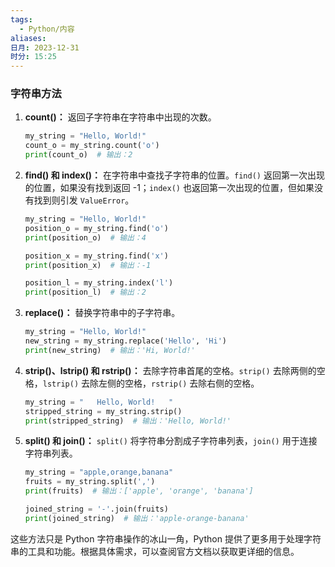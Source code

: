 ```yaml
---
tags:
  - Python/内容
aliases: 
日月: 2023-12-31
时分: 15:25
---
```

### 字符串方法

1. **count()：** 返回子字符串在字符串中出现的次数。

    ```python
    my_string = "Hello, World!"
    count_o = my_string.count('o')
    print(count_o)  # 输出：2
    ```

2. **find() 和 index()：** 在字符串中查找子字符串的位置。`find()` 返回第一次出现的位置，如果没有找到返回 -1；`index()` 也返回第一次出现的位置，但如果没有找到则引发 `ValueError`。

    ```python
    my_string = "Hello, World!"
    position_o = my_string.find('o')
    print(position_o)  # 输出：4

    position_x = my_string.find('x')
    print(position_x)  # 输出：-1

    position_l = my_string.index('l')
    print(position_l)  # 输出：2
    ```

3. **replace()：** 替换字符串中的子字符串。

    ```python
    my_string = "Hello, World!"
    new_string = my_string.replace('Hello', 'Hi')
    print(new_string)  # 输出：'Hi, World!'
    ```

4. **strip()、lstrip() 和 rstrip()：** 去除字符串首尾的空格。`strip()` 去除两侧的空格，`lstrip()` 去除左侧的空格，`rstrip()` 去除右侧的空格。

    ```python
    my_string = "   Hello, World!   "
    stripped_string = my_string.strip()
    print(stripped_string)  # 输出：'Hello, World!'
    ```

5. **split() 和 join()：** `split()` 将字符串分割成子字符串列表，`join()` 用于连接字符串列表。

    ```python
    my_string = "apple,orange,banana"
    fruits = my_string.split(',')
    print(fruits)  # 输出：['apple', 'orange', 'banana']

    joined_string = '-'.join(fruits)
    print(joined_string)  # 输出：'apple-orange-banana'
    ```

这些方法只是 Python 字符串操作的冰山一角，Python 提供了更多用于处理字符串的工具和功能。根据具体需求，可以查阅官方文档以获取更详细的信息。
